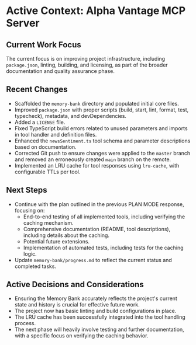 # Active Context: Alpha Vantage MCP Server

## Current Work Focus

The current focus is on improving project infrastructure, including `package.json`, linting, building, and licensing, as part of the broader documentation and quality assurance phase.

## Recent Changes

- Scaffolded the `memory-bank` directory and populated initial core files.
- Improved `package.json` with proper scripts (build, start, lint, format, test, typecheck), metadata, and devDependencies.
- Added a `LICENSE` file.
- Fixed TypeScript build errors related to unused parameters and imports in tool handler and definition files.
- Enhanced the `newsSentiment.ts` tool schema and parameter descriptions based on documentation.
- Corrected Git push to ensure changes were applied to the `master` branch and removed an erroneously created `main` branch on the remote.
- Implemented an LRU cache for tool responses using `lru-cache`, with configurable TTLs per tool.

## Next Steps

- Continue with the plan outlined in the previous PLAN MODE response, focusing on:
    - End-to-end testing of all implemented tools, including verifying the caching mechanism.
    - Comprehensive documentation (README, tool descriptions), including details about the caching.
    - Potential future extensions.
    - Implementation of automated tests, including tests for the caching logic.
- Update `memory-bank/progress.md` to reflect the current status and completed tasks.

## Active Decisions and Considerations

- Ensuring the Memory Bank accurately reflects the project's current state and history is crucial for effective future work.
- The project now has basic linting and build configurations in place.
- The LRU cache has been successfully integrated into the tool handling process.
- The next phase will heavily involve testing and further documentation, with a specific focus on verifying the caching behavior.
